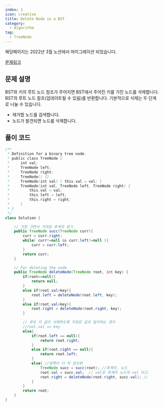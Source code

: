 ```yaml
---
index: 1
icon: creative
title: Delete Node in a BST
category:
  - Algorithm
tag:
  - TreeNode
---
```


해당페이지는 2022년 3월 노션에서 마이그레이션 되었습니다.

[문제링크](https://leetcode.com/problems/delete-node-in-a-bst/)

## 문제 설명

BST와 키의 루트 노드 참조가 주어지면 BST에서 주어진 키를 가진 노드를 삭제합니다. BST의 루트 노드 참조(업데이트될 수 있음)를 반환합니다. 기본적으로 삭제는 두 단계로 나눌 수 있습니다.

- 제거할 노드를 검색합니다.
- 노드가 발견되면 노드를 삭제합니다.

## 풀이 코드

```java
/**
 * Definition for a binary tree node.
 * public class TreeNode {
 *     int val;
 *     TreeNode left;
 *     TreeNode right;
 *     TreeNode() {}
 *     TreeNode(int val) { this.val = val; }
 *     TreeNode(int val, TreeNode left, TreeNode right) {
 *         this.val = val;
 *         this.left = left;
 *         this.right = right;
 *     }
 * }
 */
class Solution {

    // 가장 크면서 가까운 후계자 찾기
    public TreeNode succ(TreeNode curr){
        curr = curr.right;
        while( curr!=null && curr.left!=null ){
            curr = curr.left;
        }
        return curr;
    }

    // For deleting the node
    public TreeNode deleteNode(TreeNode root, int key) {
        if(root==null){
            return null;
        }
        else if(root.val>key){
            root.left = deleteNode(root.left, key);
        }
        else if(root.val<key){
            root.right = deleteNode(root.right, key);
        }

        // 루트 키 값이 삭제하도록 지정된 값과 일치하는 경우
        //root.val == key
        else{
            if(root.left == null){
                return root.right;
            }
            else if(root.right == null){
                return root.left;
            }
            else{ //양쪽이 다 차 있으면
                TreeNode succ = succ(root); //후계자. 노드
                root.val = succ.val;  // val은 후계자 노드의 val 이고.
                root.right = deleteNode(root.right, succ.val); //
            }
        }
        return root;
    }
}
```
